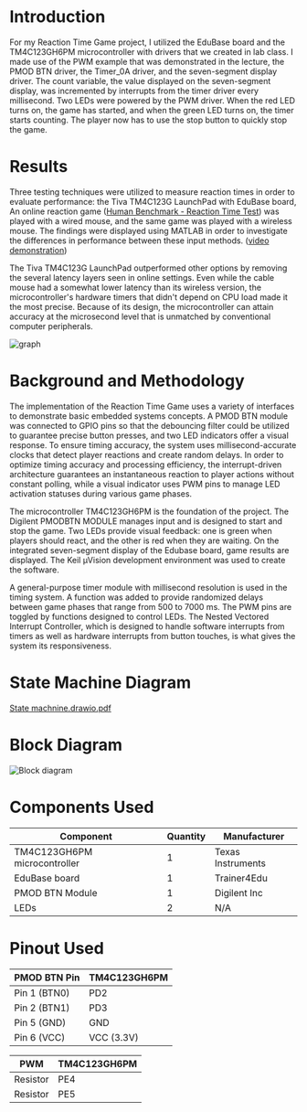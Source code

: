 # Introduction
For my Reaction Time Game project, I utilized the EduBase board and the TM4C123GH6PM microcontroller 
with drivers that we created in lab class. I made use of the PWM example that was demonstrated in the lecture, the PMOD BTN driver, the Timer_0A driver, and the seven-segment display driver. 
The count variable, the value displayed on the seven-segment display, was incremented by interrupts from the timer driver every millisecond. Two LEDs were powered by the PWM driver. 
When the red LED turns on, the game has started, and when the green LED turns on, the timer starts counting. The player now has to use the stop button to quickly stop the game.

# Results 
Three testing techniques were utilized to measure reaction times in order to evaluate performance: the Tiva TM4C123G LaunchPad with EduBase board, 
An online reaction game ([Human Benchmark - Reaction Time Test](https://humanbenchmark.com/tests/reactiontime)) was played with a wired mouse, and the same game was played with a wireless mouse. 
The findings were displayed using MATLAB in order to investigate the differences in performance between these input methods.
([video demonstration](https://youtu.be/zzkDvnV2Ua8))

The Tiva TM4C123G LaunchPad outperformed other options by removing the several latency layers seen in online settings. Even while the cable mouse had a somewhat lower latency 
than its wireless version, the microcontroller's hardware timers that didn't depend on CPU load made it the most precise. Because of its design, the microcontroller can attain 
accuracy at the microsecond level that is unmatched by conventional computer peripherals.

![graph](https://github.com/user-attachments/assets/eadd77a6-2e87-420f-8eaf-55d207ea7111)

# Background and Methodology
The implementation of the Reaction Time Game uses a variety of interfaces to demonstrate basic embedded systems concepts. 
A PMOD BTN module was connected to GPIO pins so that the debouncing filter could be utilized to guarantee precise button presses, and two LED indicators offer a visual response.
To ensure timing accuracy, the system uses millisecond-accurate clocks that detect player reactions and create random delays. 
In order to optimize timing accuracy and processing efficiency, the interrupt-driven architecture guarantees an instantaneous 
reaction to player actions without constant polling, while a visual indicator uses PWM pins to manage LED activation statuses during various game phases.

The microcontroller TM4C123GH6PM is the foundation of the project. The Digilent PMODBTN MODULE manages input and is designed to start and stop the game. 
Two LEDs provide visual feedback: one is green when players should react, and the other is red when they are waiting. On the integrated seven-segment display of the Edubase board, 
game results are displayed. The Keil µVision development environment was used to create the software.

A general-purpose timer module with millisecond resolution is used in the timing system. A function was added to provide randomized delays between game phases that range from 500 to 7000 ms. 
The PWM pins are toggled by functions designed to control LEDs. The Nested Vectored Interrupt Controller, which is designed to handle software interrupts from timers
as well as hardware interrupts from button touches, is what gives the system its responsiveness.

# State Machine Diagram
[State machnine.drawio.pdf](https://github.com/user-attachments/files/20179349/State.machnine.drawio.pdf)

# Block Diagram
![Block diagram](https://github.com/user-attachments/assets/98291f65-8d54-4de0-86a0-490a2112502c)

# Components Used

| Component       | Quantity           | Manufacturer              |
|-----------------|-----------------------|-----------------------|
| TM4C123GH6PM microcontroller | 1        |Texas Instruments        |
| EduBase board     | 1                   |Trainer4Edu       |
| PMOD BTN Module   | 1                   |Digilent Inc    |
| LEDs              | 2                   | N/A      |

# Pinout Used

| PMOD BTN Pin     | TM4C123GH6PM           
|-----------------|-----------------------
| Pin 1 (BTN0)          | PD2           | 
| Pin 2 (BTN1)          | PD3           | 
| Pin 5 (GND)           | GND           |
| Pin 6 (VCC)           | VCC (3.3V)    | 

| PWM     | TM4C123GH6PM           
|-----------------|-----------------------
| Resistor          | PE4          | 
| Resistor          | PE5          | 

